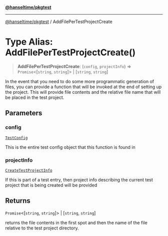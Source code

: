 [**@hanseltime/pkgtest**](../README.md)

***

[@hanseltime/pkgtest](../README.md) / AddFilePerTestProjectCreate

# Type Alias: AddFilePerTestProjectCreate()

> **AddFilePerTestProjectCreate**: (`config`, `projectInfo`) => `Promise`\<\[`string`, `string`\]\> \| \[`string`, `string`\]

In the event that you need to do some more programmatic generation of files, you can provide a function
that will be invoked at the end of setting up the project.  This will provide file contents and the
relative file name that will be placed in the test project.

## Parameters

### config

[`TestConfig`](../interfaces/TestConfig.md)

This is the entire test config object that this function is found in

### projectInfo

[`CreateTestProjectInfo`](../interfaces/CreateTestProjectInfo.md)

If this is part of a test entry, then project info describing the current
			test project that is being created will be provided

## Returns

`Promise`\<\[`string`, `string`\]\> \| \[`string`, `string`\]

returns the file contents in the first spot and then the name of the file relative
         to the test project directory.
